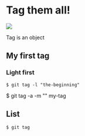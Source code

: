# Tag them all!

![](http://m.memegen.com/fx0j1u.jpg)

Tag is an object

## My first tag

### Light first

```
$ git tag -l "the-beginning"
```

$ git tag -a -m "" my-tag <hash>

## List

```
$ git tag
```
